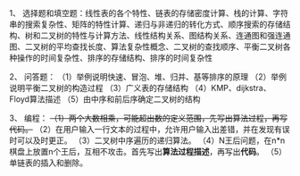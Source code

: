 1、 选择题和填空题：线性表的各个特性、链表的存储密度计算、栈的计算、字符串的搜索复杂性、矩阵的特性计算、递归与非递归的转化方式、顺序搜索的存储结构、树和二叉树的特性与计算方法、线性结构关系、图结构关系、连通图和强连通图、二叉树的平均查找长度、算法复杂性概念、二叉树的查找顺序、平衡二叉树各种操作的时间复杂性、排序的存储结构、排序的时间复杂性

2、 问答题：
（1）举例说明快速、冒泡、堆、归并、基等排序的原理
（2）举例说明平衡二叉树的构造过程
（3）广义表的存储结构
（4）KMP、dijkstra、Floyd算法描述
（5）由中序和前后序确定二叉树的结构

3、 编程：
~~（1）两个大数相乘，可能超出数的定义范围，先写出算法过程，再写代码。~~
（2）在用户输入一行文本的过程中，允许用户输入出差错，并在发现有误时可以及时更正。
（3）二叉树中序遍历的递归算法。
（4）N王后问题，在n\*n棋盘上放置n个王后，互相不攻击。首先写出**算法过程描述**，再写出**代码**。
（5）单链表的插入和删除。